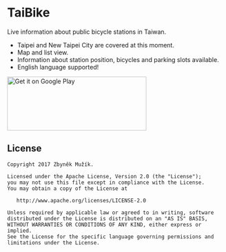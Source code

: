 TaiBike
=======
Live information about public bicycle stations in Taiwan.
* Taipei and New Taipei City are covered at this moment.
* Map and list view.
* Information about station position, bicycles and parking slots available.
* English language supported!

<a href='https://play.google.com/store/apps/details?id=zmuzik.taibike&utm_source=github&pcampaignid=MKT-Other-global-all-co-prtnr-py-PartBadge-Mar2515-1'><img alt='Get it on Google Play' src='https://play.google.com/intl/en_us/badges/images/generic/en_badge_web_generic.png' width='323' height='125' /></a>

License
--------

    Copyright 2017 Zbyněk Mužík.

    Licensed under the Apache License, Version 2.0 (the "License");
    you may not use this file except in compliance with the License.
    You may obtain a copy of the License at

       http://www.apache.org/licenses/LICENSE-2.0

    Unless required by applicable law or agreed to in writing, software
    distributed under the License is distributed on an "AS IS" BASIS,
    WITHOUT WARRANTIES OR CONDITIONS OF ANY KIND, either express or implied.
    See the License for the specific language governing permissions and
    limitations under the License.
